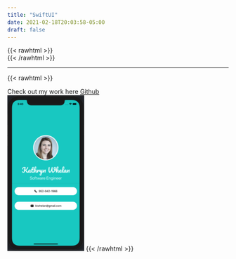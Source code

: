 ```yaml
---
title: "SwiftUI"
date: 2021-02-18T20:03:58-05:00
draft: false
---
```


{{< rawhtml >}}
<br />
{{< /rawhtml >}}

***

{{< rawhtml >}}

Check out my work here <a href="https://github.com/katiewhelan/Swift/tree/RealmInsteadofCoreData/SwiftUI/BusinessCard">Github</a>
<br/>
<img src="/images/swift/SwiftUI.png" width ="175" height="355" class="centergif">
{{< /rawhtml >}}
